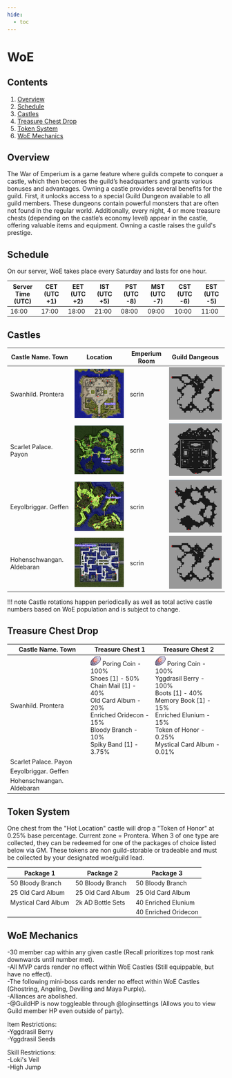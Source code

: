 ```yaml
---
hide:
  - toc
---
```


# WoE

## Contents
1. [Overview](#overview)
2. [Schedule](#schedule)
3. [Castles](#castles)
4. [Treasure Chest Drop](#treasure-chest-drop)
5. [Token System](#token-system)
6. [WoE Mechanics](#woe-mechanics)

## Overview
The War of Emperium is a game feature where guilds compete to conquer a castle, which then becomes the guild’s headquarters and grants various bonuses and advantages.
Owning a castle provides several benefits for the guild. First, it unlocks access to a special Guild Dungeon available to all guild members. These dungeons contain powerful monsters that are often not found in the regular world. Additionally, every night, 4 or more treasure chests (depending on the castle’s economy level) appear in the castle, offering valuable items and equipment. Owning a castle raises the guild's prestige.

## Schedule

On our server, WoE takes place every Saturday and lasts for one hour.<br>

| Server Time (UTC)  | CET (UTC +1)    | EET (UTC +2)       |  IST (UTC +5)          | PST (UTC -8)          | MST (UTC -7)         | CST (UTC -6)         | EST (UTC -5)         |
|--------------------|-----------------|--------------------|------------------------|-----------------------|----------------------|----------------------|----------------------|
| 16:00              | 17:00           | 18:00              | 21:00                  | 08:00                 | 09:00                | 10:00                | 11:00                |

## Castles

| Castle Name. Town  | Location   | Emperium Room       |  Guild Dangeous        |
|--------------------|------------|---------------------|------------------------|
|Swanhild. Prontera| ![Prontera Castle](img/Prontera-Castle.png) | scrin | ![Prontera Dun](img/Prontera-Dun.png) |
|Scarlet Palace. Payon| ![Payon Castle](img/Payon-Castle.png) | scrin | ![Payon Dun](img/Payon-Dun.png) |
|Eeyolbriggar. Geffen|  ![Geffen Castle](img/Geffen-Castle.png) | scrin | ![Geffen Dun](img/Geffen-Dun.png) |
|Hohenschwangan. Aldebaran| ![Aldebaran Castle](img/Aldebaran-Castle.png) | scrin | ![Aldebaran Dun](img/Aldebaran-Dun.png) |

!!! note
    Castle rotations happen periodically as well as total active castle numbers based on WoE population and is subject to change.

## Treasure Chest Drop

| Castle Name. Town  | Treasure Chest 1 | Treasure Chest 2 |
|--------------------|------------------|------------------|
|Swanhild. Prontera  | ![7539](img/7539.gif) Poring Coin - 100%<br> Shoes [1] - 50%<br> Chain Mail [1] - 40%<br> Old Card Album - 20%<br> Enriched Oridecon - 15%<br> Bloody Branch - 10%<br> Spiky Band [1] - 3.75% | ![7539](img/7539.gif) Poring Coin - 100%<br> Yggdrasil Berry - 100%<br> Boots [1] - 40%<br> Memory Book [1] - 15%<br> Enriched Elunium - 15%<br> Token of Honor - 0.25%<br> Mystical Card Album - 0.01% | 
|Scarlet Palace. Payon|
|Eeyolbriggar. Geffen|
|Hohenschwangan. Aldebaran|

## Token System

One chest from the "Hot Location" castle will drop a "Token of Honor" at 0.25% base percentage. Current zone = Prontera. When 3 of one type are collected, they can be redeemed for one of the packages of choice listed below via GM. These tokens are non guild-storable or tradeable and must be collected by your designated woe/guild lead.

| Package 1           | Package 2         | Package 3            |
|---------------------|-------------------|----------------------|
| 50 Bloody Branch    | 50 Bloody Branch  | 50 Bloody Branch     |
| 25 Old Card Album   | 25 Old Card Album | 25 Old Card Album    |
| Mystical Card Album | 2k AD Bottle Sets | 40 Enriched Elunium  |
|                     |                   | 40 Enriched Oridecon |


## WoE Mechanics

-30 member cap within any given castle (Recall prioritizes top most rank downwards until number met).<br>
-All MVP cards render no effect within WoE Castles (Still equippable, but have no effect).<br>
-The following mini-boss cards render no effect within WoE Castles (Ghostring, Angeling, Deviling and Maya Purple).<br>
-Alliances are abolished.<br>
-@GuildHP is now toggleable through @loginsettings (Allows you to view Guild member HP even outside of party).<br>

Item Restrictions:<br>
-Yggdrasil Berry<br>
-Yggdrasil Seeds<br>

Skill Restrictions:<br>
-Loki's Veil<br>
-High Jump<br>